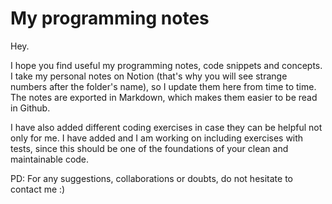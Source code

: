 # My programming notes

Hey.

I hope you find useful my programming notes, code snippets and concepts. I take my personal notes on Notion (that's why you will see strange numbers after the folder's name), so I update them here from time to time. The notes are exported in Markdown, which makes them easier to be read in Github.

I have also added different coding exercises in case they can be helpful not only for me. I have added and I am working on including exercises with tests, since this should be one of the foundations of your clean and maintainable code.

PD: For any suggestions, collaborations or doubts, do not hesitate to contact me  :)
